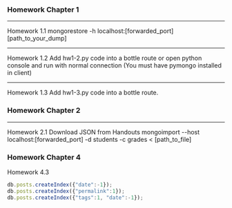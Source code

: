 ### Homework Chapter 1
***
Homework 1.1
mongorestore -h localhost:[forwarded_port] [path_to_your_dump]
***
Homework 1.2
Add hw1-2.py code into a bottle route or open python console and run with normal connection (You must have pymongo installed in client)
***
Homework 1.3
Add hw1-3.py code into a bottle route.

### Homework Chapter 2
***
Homework 2.1
Download JSON from Handouts
mongoimport --host localhost:[forwarded_port] -d students -c grades < [path_to_file]

### Homework Chapter 4

Homework 4.3

```javascript
db.posts.createIndex({"date":-1});
db.posts.createIndex({"permalink":1});
db.posts.createIndex({"tags":1, "date":-1});
```


